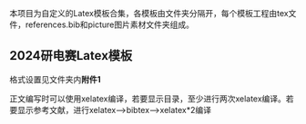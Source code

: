 
本项目为自定义的Latex模板合集，各模板由文件夹分隔开，每个模板工程由tex文件，references.bib和picture图片素材文件夹组成。

## 2024研电赛Latex模板

格式设置见文件夹内**附件1**

正文编写时可以使用xelatex编译，若要显示目录，至少进行两次xelatex编译。若要显示参考文献，进行xelatex-->bibtex-->xelatex*2编译
